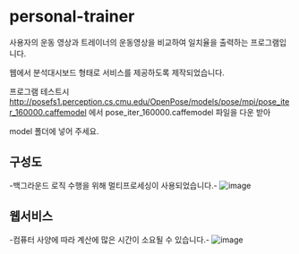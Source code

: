 # personal-trainer
사용자의 운동 영상과 트레이너의 운동영상을 비교하여 일치율을 출력하는 프로그램입니다.

웹에서 분석대시보드 형태로 서비스를 제공하도록 제작되었습니다.

프로그램 테스트시 http://posefs1.perception.cs.cmu.edu/OpenPose/models/pose/mpi/pose_iter_160000.caffemodel 에서 pose_iter_160000.caffemodel 파일을 다운 받아

model 폴더에 넣어 주세요. 

## 구성도
-백그라운드 로직 수행을 위해 멀티프로세싱이 사용되었습니다.-
![image](https://user-images.githubusercontent.com/63800086/174829013-13d70af8-791c-4dc3-94f8-c93348e88ece.png)

## 웹서비스
-컴퓨터 사양에 따라 계산에 많은 시간이 소요될 수 있습니다.-
![image](https://user-images.githubusercontent.com/63800086/174832287-59c5e507-da98-4ab4-9e57-0d3048dd7b39.png)
